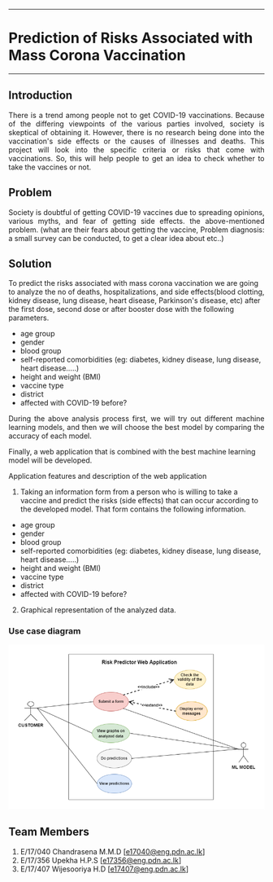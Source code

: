 ___
# Prediction of Risks Associated with Mass Corona Vaccination
___

## Introduction
<p align="justify">There is a trend among people not to get COVID-19 vaccinations. Because of the differing viewpoints of the various parties involved, society is skeptical of obtaining it. However, there is no research being done into the vaccination's side effects or the causes of illnesses and deaths. This project will look into the specific criteria or risks that come with vaccinations. So, this will help people to get an idea to check whether to take the vaccines or not. 

## Problem 
<p align="justify">Society is doubtful of getting COVID-19 vaccines due to spreading opinions,  various myths, and fear of getting side effects.
the above-mentioned problem. (what are their fears about getting the vaccine, 
Problem diagnosis: a small survey can be conducted, to get a clear idea about etc..)

## Solution

To predict the risks associated with mass corona vaccination we are going to analyze the no of deaths, hospitalizations, and side effects(blood clotting, kidney disease, lung disease, heart disease, Parkinson's disease, etc) after the first dose, second dose or after booster dose with the following parameters.
- age group
- gender
- blood group
- self-reported comorbidities (eg:  diabetes, kidney disease, lung disease, heart disease…..)
- height and weight (BMI)
- vaccine type
- district 
- affected with COVID-19 before?

<p align="justify">During the above analysis process first, we will try out different machine learning models, and then we will choose the best model by 
comparing the accuracy of each model.

Finally, a web application that is combined with the best machine learning model will be developed. 
	
Application features and description of the web application
1. Taking an information form from a person who is willing to take a vaccine and predict the risks (side effects) that can occur according to the developed model. 
	That form contains the following information.
- age group
- gender
- blood group
- self-reported comorbidities (eg:  diabetes, kidney disease, lung disease, heart disease…..)
- height and weight (BMI)
- vaccine type
- district 
- affected with COVID-19 before?

2. Graphical representation of the analyzed data.
	
### Use case diagram
<img src='Diagrams/UML/6sp_uml.drawio.png'> </img>


## Team Members
1. E/17/040 Chandrasena M.M.D [[e17040@eng.pdn.ac.lk](mailto:e17040@eng.pdn.ac.lk)]
2. E/17/356 Upekha H.P.S [[e17356@eng.pdn.ac.lk](mailto:e17356@eng.pdn.ac.lk)]
3. E/17/407 Wijesooriya H.D [[e17407@eng.pdn.ac.lk](mailto:e17407@eng.pdn.ac.lk)]

	


